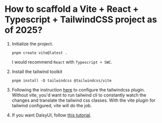 # How to scaffold a Vite + React + Typescript + TailwindCSS project as of 2025?

1. Initialize the project.

   ```console
   pnpm create vite@latest .
   ```
   
   I would recommend `React` with `Typescript + SWC`.
   
2. Install the tailwind toolkit

   ```console
   pnpm install -D tailwindcss @tailwindcss/vite
   ```
   
3. Following the instruction [here](https://tailwindcss.com/docs/installation/using-vite) to configure the tailwindcss plugin. Without vite, you'd want to run tailwind cli to constantly watch the changes and translate the tailwind css classes. With the vite plugin for tailwind configured, vite will do the job.

4. If you want DaisyUI, follow [this tutorial](https://daisyui.com/docs/install/vite/).
